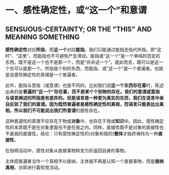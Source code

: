 # 一、感性确定性，或“这一个”和意谓

## SENSUOUS-CERTAINTY; OR THE "THIS" AND MEANING SOMETHING

**感性确定性**对应**所指**，而**这一个**对应**能指**。我们只能通过能指去指代所指，即“这时”、“这里”，而能指也不可避免产生滑动。能指或“这一个”是一个单纯的否定的东西，既不是这一个也不是那一个，而是“并非这一个”，就此而言，既可以是这一个也可以是那一个。所指是个别的东西，而能指、或“这一个”是一个普遍者。也就是说感性确定性的真理是一个普遍者。

此外，能指与意指（或意谓）也是不同的。比如我们说**这一个东西存在着**时，陈述出来的是**普遍的“这一个”**存在着，而不是某个个别物的存在。我们的意谓或意指与语言阐述的所指是有差异的。但是语言是一种更为真实的东西，我们在语言中亲自反驳了我们的意谓。因为既然普遍者是感性确定性的真相，而语言只能表达出真相，所以我们不可能说出我们所**意谓**的感性存在。

这种普遍性的真理不仅存在于物或**对象**中，也存在于我或**知识**中。因此，感性确定性的本质既不是在对象里面也不是在我之内，同样，直接性既不是对象的直接性也不是我的直接性。结论：只有感性确定性的(对象和我的)**整体**才始终保持为一种**直接性**。

在指明活动中，感性对象从直接事物转变为折返回自身的事物。

主体把普遍者当作一个真相予以接纳，主体就不再是认知一个直接事物，而是**接纳真相**，亦即进行着知觉活动。
